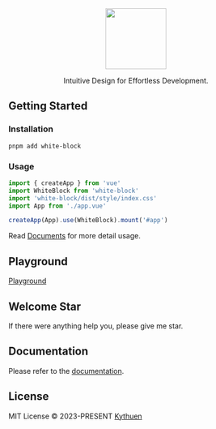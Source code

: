 <div align="center">
<a name="readme-top"></a>

<img height="120" src="https://cdn.jsdelivr.net/gh/Kythuen/static/logos/white-block/dark.png">

Intuitive Design for Effortless Development.
</div>

## Getting Started

### Installation

```shell
pnpm add white-block
```

### Usage

```js
import { createApp } from 'vue'
import WhiteBlock from 'white-block'
import 'white-block/dist/style/index.css'
import App from './app.vue'

createApp(App).use(WhiteBlock).mount('#app')
```

Read [Documents](https://kythuen.github.io/white-block) for more detail usage.


## Playground
[Playground](https://kythuen.github.io/white-block/playground)

## Welcome Star
If there were anything help you, please give me star.

## Documentation

Please refer to the [documentation](https://kythuen.github.io/white-block).

## License

MIT License &copy; 2023-PRESENT [Kythuen](https://github.com/Kythuen)
